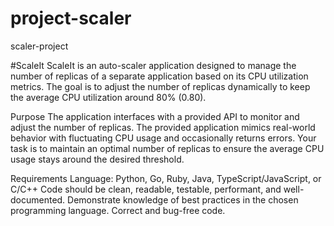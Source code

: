 # project-scaler
scaler-project

#ScaleIt
ScaleIt is an auto-scaler application designed to manage the number of replicas of a separate application based on its CPU utilization metrics. The goal is to adjust the number of replicas dynamically to keep the average CPU utilization around 80% (0.80).

Purpose
The application interfaces with a provided API to monitor and adjust the number of replicas. The provided application mimics real-world behavior with fluctuating CPU usage and occasionally returns errors. Your task is to maintain an optimal number of replicas to ensure the average CPU usage stays around the desired threshold.

Requirements
Language: Python, Go, Ruby, Java, TypeScript/JavaScript, or C/C++
Code should be clean, readable, testable, performant, and well-documented.
Demonstrate knowledge of best practices in the chosen programming language.
Correct and bug-free code.
